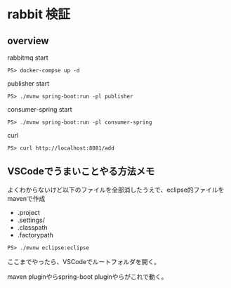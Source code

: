 # rabbit 検証

## overview

rabbitmq start

```PS
PS> docker-compse up -d
```

publisher start

```PS
PS> ./mvnw spring-boot:run -pl publisher
```

consumer-spring start

```PS
PS> ./mvnw spring-boot:run -pl consumer-spring
```

curl

```PS
PS> curl http://localhost:8081/add
```

## VSCodeでうまいことやる方法メモ

よくわからないけど以下のファイルを全部消したうえで、eclipse的ファイルをmavenで作成
* .project
* .settings/
* .classpath
* .factorypath

```PS
PS> ./mvnw eclipse:eclipse
```

ここまでやったら、VSCodeでルートフォルダを開く。

maven pluginやらspring-boot pluginやらがこれで動く。
